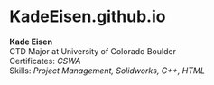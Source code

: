 # KadeEisen.github.io

**Kade Eisen**
<br> CTD Major at University of Colorado Boulder
<br> Certificates: *CSWA*
<br> Skills: *Project Management, Solidworks, C++, HTML*
